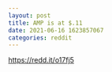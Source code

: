 ```yaml
--- 
layout: post 
title: AMP is at $.11 
date: 2021-06-16 1623857067 
categories: reddit 
--- 
```

https://redd.it/o17fj5